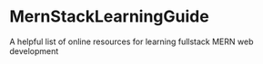 # MernStackLearningGuide
A helpful list of online resources for learning fullstack MERN web development
